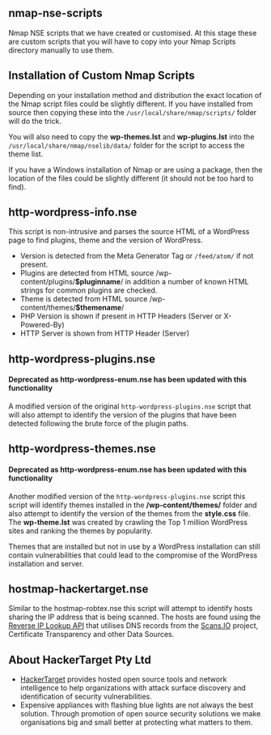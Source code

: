 nmap-nse-scripts
----
Nmap NSE scripts that we have created or customised. At this stage these are custom scripts that you will have to copy into your Nmap Scripts directory manually to use them.

Installation of Custom Nmap Scripts
----
Depending on your installation method and distribution the exact location of the Nmap script files could be slightly different. If you have installed from source then copying these into the `/usr/local/share/nmap/scripts/` folder will do the trick.

You will also need to copy the **wp-themes.lst** and **wp-plugins.lst** into the `/usr/local/share/nmap/nselib/data/` folder for the script to access the theme list.

If you have a Windows installation of Nmap or are using a package, then the location of the files could be slightly different (it should not be too hard to find).

http-wordpress-info.nse
----
This script is non-intrusive and parses the source HTML of a WordPress page to find plugins, theme and the version of WordPress.

- Version is detected from the Meta Generator Tag or `/feed/atom/` if not present.
- Plugins are detected from HTML source /wp-content/plugins/**$pluginname**/ in addition a number of known HTML strings for common plugins are checked.
- Theme is detected from HTML source /wp-content/themes/**$themename**/
- PHP Version is shown if present in HTTP Headers (Server or X-Powered-By)
- HTTP Server is shown from HTTP Header (Server)

http-wordpress-plugins.nse 
----
#### Deprecated as http-wordpress-enum.nse has been updated with this functionality
A modified version of the original `http-wordpress-plugins.nse` script that will also attempt to identify the version of the plugins that have been detected following the brute force of the plugin paths.

http-wordpress-themes.nse
----
#### Deprecated as http-wordpress-enum.nse has been updated with this functionality
Another modified version of the `http-wordpress-plugins.nse` script this script will identify themes installed in the **/wp-content/themes/** folder and also attempt to identify the version of the themes from the **style.css** file. The **wp-theme.lst** was created by crawling the Top 1 million WordPress sites and ranking the themes by popularity.

Themes that are installed but not in use by a WordPress installation can still contain vulnerabilities that could lead to the compromise of the WordPress installation and server.

hostmap-hackertarget.nse
----
Similar to the hostmap-robtex.nse this script will attempt to identify hosts sharing the IP address that is being scanned. The hosts are found using the [Reverse IP Lookup API](https://hackertarget.com/reverse-ip-lookup/ "Reverse IP Lookup") that utilises DNS records from the [Scans.IO](https://scans.io) project, Certificate Transparency and other Data Sources.

About HackerTarget Pty Ltd
----
- [HackerTarget](https://hackertarget.com) provides hosted open source tools and network intelligence to help organizations with attack surface discovery and identification of security vulnerabilities.
- Expensive appliances with flashing blue lights are not always the best solution. Through promotion of open source security solutions we make organisations big and small better at protecting what matters to them.


